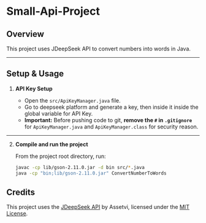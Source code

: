 # Small-Api-Project

## Overview 
This project uses JDeepSeek API to convert numbers into words in Java.

---

## Setup & Usage

1. **API Key Setup**

    - Open the `src/ApiKeyManager.java` file.
    - Go to deepseek platform and generate a key, then inside it inside the global variable for API Key.
    - **Important:** Before pushing code to git, **remove the `#` in `.gitignore`** for `ApiKeyManager.java` and `ApiKeyManager.class` for security reason.

---

2. **Compile and run the project**

   From the project root directory, run:

   ```bash
   javac -cp lib/gson-2.11.0.jar -d bin src/*.java
   java -cp "bin;lib/gson-2.11.0.jar" ConvertNumberToWords

## Credits

This project uses the [JDeepSeek API](https://github.com/Assetvi/JDeepSeek) by Assetvi, licensed under the [MIT License](https://github.com/Assetvi/JDeepSeek/blob/main/LICENSE).
